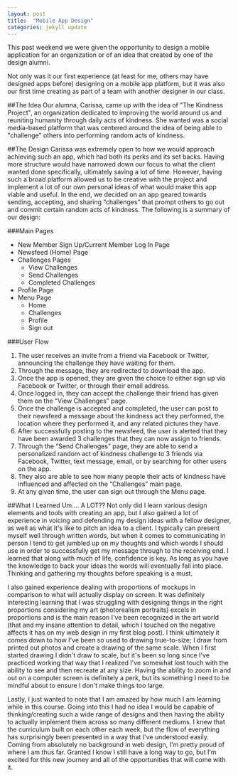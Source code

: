 ```yaml
---
layout: post
title:  "Mobile App Design"
categories: jekyll update
---
```


This past weekend we were given the opportunity to design a mobile application for an organization or of an idea that created by one of the design alumni. 

Not only was it our first experience (at least for me, others may have designed apps before) designing on a mobile app platform, but it was also our first time creating as part of a team with another designer in our class. 

##The Idea
Our alumna, Carissa, came up with the idea of "The Kindness Project", an organization dedicated to improving the world around us and reuniting humanity through daily acts of kindness. She wanted was a social media-based platform that was centered around the idea of being able to "challenge" others into performing random acts of kindness.

##The Design
Carissa was extremely open to how we would approach achieving such an app, which had both its perks and its set backs. Having more structure would have narrowed down our focus to what the client wanted done specifically, ultimately saving a lot of time. However, having such a broad platform allowed us to be creative with the project and implement a lot of our own personal ideas of what would make this app viable and useful. In the end, we decided on an app geared towards sending, accepting, and sharing “challenges” that prompt others to go out and commit certain random acts of kindness. The following is a summary of our design: 

###Main Pages
* New Member Sign Up/Current Member Log In Page
* Newsfeed (Home) Page
* Challenges Pages  
   * View Challenges
   * Send Challenges
   * Completed Challenges
* Profile Page
* Menu Page  
   * Home
   * Challenges
   * Profile
   * Sign out

###User Flow
1. The user receives an invite from a friend via Facebook or Twitter, announcing the challenge they have waiting for them.
2. Through the message, they are redirected to download the app.
3. Once the app is opened, they are given the choice to either sign up via Facebook
or Twitter, or through their email address.
4. Once logged in, they can accept the challenge their friend has given them on the
“View Challenges” page.
5. Once the challenge is accepted and completed, the user can post to their newsfeed
a message about the kindness act they performed, the location where they
performed it, and any related pictures they have.
6. After successfully posting to the newsfeed, the user is alerted that they have been
awarded 3 challenges that they can now assign to friends.
7. Through the “Send Challenges” page, they are able to send a personalized random
act of kindness challenge to 3 friends via Facebook, Twitter, text message, email,
or by searching for other users on the app.
8. They also are able to see how many people their acts of kindness have influenced
and affected on the “Challenges” main page.
9. At any given time, the user can sign out through the Menu page.

##What I Learned
Um.... A LOT?? Not only did I learn various design elements and tools with creating an app, but I also gained a lot of experience in voicing and defending my design ideas with a fellow designer, as well as what it's like to pitch an idea to a client. I typically can present myself well through written words, but when it comes to communicating in person I tend to get jumbled up on my thoughts and which words I should use in order to successfully get my message through to the receiving end. I learned that along with much of life, confidence is key. As long as you have the knowledge to back your ideas the words will eventually fall into place. Thinking and gathering my thoughts before speaking is a must.

I also gained experience dealing with proportions of mockups in comparison to what will actually display on screen. It was definitely interesting learning that I was struggling with designing things in the right proportions considering my art (photorealism portraits) excels in proportions and is the main reason I've been recognized in the art world (that and my insane attention to detail, which I touched on the negative affects it has on my web design in my first blog post). I think ultimately it comes down to how I've been so used to drawing true-to-size; I draw from printed out photos and create a drawing of the same scale. When I first started drawing I didn't draw to scale, but it's been so long since I've practiced working that way that I realized I've somewhat lost touch with the ability to see and then recreate at any size. Having the ability to zoom in and out on a computer screen is definitely a perk, but its something I need to be mindful about to ensure I don't make things too large.

Lastly, I just wanted to note that I am amazed by how much I am learning while in this course. Going into this I had no idea I would be capable of thinking/creating such a wide range of designs and then having the ability to actually implement them across so many different mediums. I knew that the curriculum built on each other each week, but the flow of everything has surprisingly been presented in a way that I've understood easily. Coming from absolutely no background in web design, I'm pretty proud of where I am thus far. Granted I know I still have a long way to go, but I'm excited for this new journey and all of the opportunities that will come with it.

